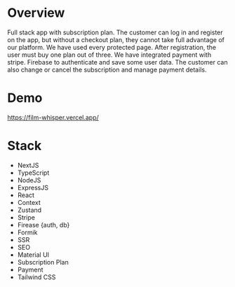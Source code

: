 # Overview

Full stack app with subscription plan. The customer can log in and register on the app, but without a checkout plan, they cannot take full advantage of our platform. We have used every protected page. After registration, the user must buy one plan out of three. We have integrated payment with stripe. Firebase to authenticate and save some user data. The customer can also change or cancel the subscription and manage payment details.

# Demo

https://film-whisper.vercel.app/

# Stack

- NextJS
- TypeScript
- NodeJS
- ExpressJS
- React
- Context
- Zustand
- Stripe
- Firease {auth, db}
- Formik
- SSR
- SEO
- Material UI
- Subscription Plan
- Payment
- Tailwind CSS